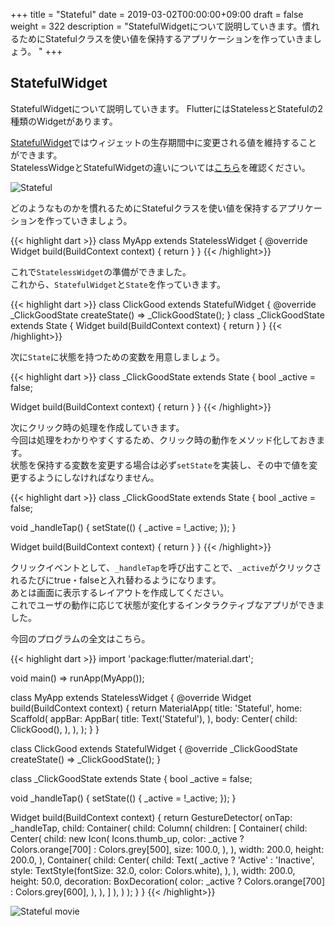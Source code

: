 +++
title = "Stateful"
date = 2019-03-02T00:00:00+09:00
draft = false
weight = 322
description = "StatefulWidgetについて説明していきます。慣れるためにStatefulクラスを使い値を保持するアプリケーションを作っていきましょう。  "
+++

## StatefulWidget

StatefulWidgetについて説明していきます。
FlutterにはStatelessとStatefulの2種類のWidgetがあります。

[StatefulWidget](/tutorial/tutorial05/)ではウィジェットの生存期間中に変更される値を維持することができます。  
StatelessWidgeとStatefulWidgetの違いについては[こちら](/tutorial/tutorial05/)を確認ください。

<img src="/images/basic/interactive/01/stateful_01.png" style="min-width:300px;max-width:600px;" alt="Stateful"/>

どのようなものかを慣れるためにStatefulクラスを使い値を保持するアプリケーションを作っていきましょう。  

{{< highlight dart >}}
class MyApp extends StatelessWidget {
  @override
  Widget build(BuildContext context) {
    return
  }
}
{{< /highlight>}}

これで``StatelessWidget``の準備ができました。  
これから、``StatefulWidget``と``State``を作っていきます。

{{< highlight dart >}}
class ClickGood extends StatefulWidget {
  @override
  _ClickGoodState createState() => _ClickGoodState();
}
class _ClickGoodState extends State<ClickGood> {
  Widget build(BuildContext context) {
    return
  }
}
{{< /highlight>}}

次に``State``に状態を持つための変数を用意しましょう。

{{< highlight dart >}}
class _ClickGoodState extends State<ClickGood> {
  bool _active = false;
  
  Widget build(BuildContext context) {
    return
  }
}
{{< /highlight>}}

次にクリック時の処理を作成していきます。    
今回は処理をわかりやすくするため、クリック時の動作をメソッド化しておきます。    
状態を保持する変数を変更する場合は必ず``setState``を実装し、その中で値を変更するようにしなければなりません。  

{{< highlight dart >}}
class _ClickGoodState extends State<ClickGood> {
  bool _active = false;
  
  void _handleTap() {
    setState(() {
      _active = !_active;
    });
  }
  
  Widget build(BuildContext context) {
    return
  }
}
{{< /highlight>}}

クリックイベントとして、``_handleTap``を呼び出すことで、``_active``がクリックされるたびにtrue・falseと入れ替わるようになります。  
あとは画面に表示するレイアウトを作成してください。  
これでユーザの動作に応じて状態が変化するインタラクティブなアプリができました。

今回のプログラムの全文はこちら。  

{{< highlight dart >}}
import 'package:flutter/material.dart';

void main() => runApp(MyApp());

class MyApp extends StatelessWidget {
  @override
  Widget build(BuildContext context) {
    return MaterialApp(
      title: 'Stateful',
      home: Scaffold(
        appBar: AppBar(
          title: Text('Stateful'),
        ),
        body: Center(
          child: ClickGood(),
        ),
      ),
    );
  }
}

class ClickGood extends StatefulWidget {
  @override
  _ClickGoodState createState() => _ClickGoodState();
}

class _ClickGoodState extends State<ClickGood> {
  bool _active = false;

  void _handleTap() {
    setState(() {
      _active = !_active;
    });
  }

  Widget build(BuildContext context) {
    return GestureDetector(
      onTap: _handleTap,
      child: Container(
        child: Column(
          children: <Widget>[
            Container(
              child: Center(
                child: new Icon(
                  Icons.thumb_up,
                  color: _active ? Colors.orange[700] : Colors.grey[500],
                  size: 100.0,
                ),
              ),
              width: 200.0,
              height: 200.0,
            ),
            Container(
              child: Center(
                child: Text(
                _active ? 'Active' : 'Inactive',
                style: TextStyle(fontSize: 32.0, color: Colors.white),
                ),
              ),
              width: 200.0,
              height: 50.0,
              decoration: BoxDecoration(
                color: _active ? Colors.orange[700] : Colors.grey[600],
              ),
            ),
          ]
        ),
      )
    );
  }
}
{{< /highlight>}}

<img src="/images/basic/interactive/01/stateful_02.gif" style="min-width:300px;max-width:600px;" alt="Stateful movie"/>
